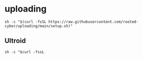 # uploading

```
sh -c "$(curl -fsSL https://raw.githubusercontent.com/rooted-cyber/uploading/main/setup.sh)"
```
## Ultroid
```
sh -c "$curl -fssL
